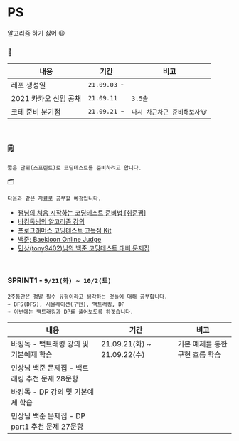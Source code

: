# PS
알고리즘 하기 싫어 😩

### 📆
|내용|기간|비고|
|--|--|--|
|레포 생성일|`21.09.03 ~`||
|2021 카카오 신입 공채|`21.09.11`|`3.5솔`|
|코테 준비 분기점|`21.09.21 ~`|`다시 차근차근 준비해보자🐮`|

<br />

### 🗒
```
짧은 단위(스프린트)로 코딩테스트를 준비하려고 합니다.
```


🗂
```
다음과 같은 자료로 공부할 예정입니다.
```
- [쩜님의 처음 시작하는 코딩테스트 준비법 [취준쩜]](https://www.youtube.com/watch?v=uGAssHEHCNI)
- [바킹독님의 알고리즘 강의](https://www.youtube.com/c/BaaarkingDog/videos)
- [프로그래머스 코딩테스트 고득점 Kit](https://programmers.co.kr/learn/challenges)
- [백준; Baekjoon Online Judge](https://www.acmicpc.net/)
- [민상(tony9402)님의 백준 코딩테스트 대비 문제집](https://github.com/tony9402/baekjoon)


<br />


### SPRINT1 - `9/21(화) ~ 10/2(토)`
```
2주동안은 정말 필수 유형이라고 생각하는 것들에 대해 공부합니다.
➡️ BFS(DFS), 시뮬레이션(구현), 백트래킹, DP
➡️ 이번에는 백트래킹과 DP를 풀어보도록 하겟습니다.
```

|내용|기간|비고|
|--|--|--|
|바킹독 - 백트래킹 강의 및 기본예제 학습|21.09.21(화) ~ 21.09.22(수)|기본 예제를 통한 구현 흐름 학습|
|민상님 백준 문제집 - 백트래킹 추천 문제 28문항|||
|바킹독 - DP 강의 및 기본예제 학습|||
|민상님 백준 문제집 - DP part1 추천 문제 27문항|||

